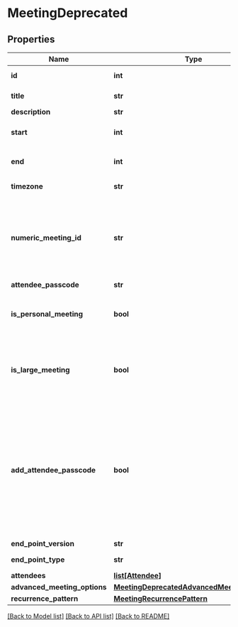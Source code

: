 # MeetingDeprecated

## Properties
Name | Type | Description | Notes
------------ | ------------- | ------------- | -------------
**id** | **int** | Unique identifier for meeting. | [optional] 
**title** | **str** |  | [default to 'My Test Meeting']
**description** | **str** |  | [optional] 
**start** | **int** | A [UNIX Timestamp](https://currentmillis.com/) in milliseconds | 
**end** | **int** | A [UNIX Timestamp](https://currentmillis.com/) in milliseconds | 
**timezone** | **str** |  | [optional] [default to 'America/New_York']
**numeric_meeting_id** | **str** | The meeting ID that participants will see and use to join the conference. When joining via phone, this is the code they enter via DTMF to join. | [optional] 
**attendee_passcode** | **str** |  | [optional] 
**is_personal_meeting** | **bool** | Use the scheduler&#39;s personal meeting room and Id for this meeting. | [optional] [default to False]
**is_large_meeting** | **bool** | If true, the meeting is assumed to be large and thus no announcement will be made when a participant joins. | [optional] 
**add_attendee_passcode** | **bool** | Indicate if you want the attendees to be forced to enter a passcode on entry for extra security. The passcode will be randomly generated at schedule and will be returned in attendeePasscode property of the meeting. | [optional] 
**end_point_version** | **str** |  | [default to '2.10']
**end_point_type** | **str** |  | [default to 'WEB_APP']
**attendees** | [**list[Attendee]**](Attendee.md) |  | [optional] 
**advanced_meeting_options** | [**MeetingDeprecatedAdvancedMeetingOptions**](MeetingDeprecatedAdvancedMeetingOptions.md) |  | [optional] 
**recurrence_pattern** | [**MeetingRecurrencePattern**](MeetingRecurrencePattern.md) |  | [optional] 

[[Back to Model list]](../README.md#documentation-for-models) [[Back to API list]](../README.md#documentation-for-api-endpoints) [[Back to README]](../README.md)


